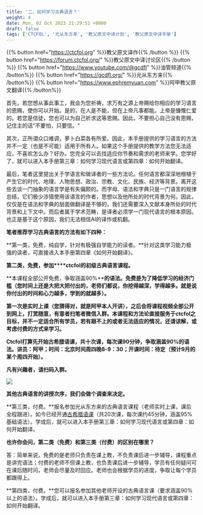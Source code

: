 ```yaml
---
title: '二、如何学习古典语言？'
weight: 4
date: Mon, 02 Oct 2023 21:29:51 +0000
draft: false
tags: ['CTCFOL', '光从东方来', '教父原文中译计划', '教父原文中译手册']
---
```


{{% button href="https://ctcfol.org" %}}教父原文译作{{% /button %}}
{{% button href="https://forum.ctcfol.org/" %}}教父原文中译讨论区{{% /button %}}
{{% button href="https://www.youtube.com/@gcdfl" %}}油管频道{{% /button%}}
{{% button href="https://gcdfl.org/" %}}光从东方来{{% /button%}}
{{% button href="https://www.ephremyuan.com" %}}阿甲教父原文翻译{{% /button%}}

首先，若您想从事此事工，我会为您祈祷，求万有之源上帝赐给你相应的学习语言的恩赐，使你可以开始。是的，在人是不能，但在上帝凡事都能。上帝是慷慨仁爱的。若您是信徒，您也可以为自己祈求这等恩赐。因此，不要担心自己没有恩赐，记住主的话“不要怕，只要信。“

其次，正所谓众口难调，萝卜白菜各有所爱。因此，本手册提供的学习语言的方法并不一定（也是不可能）适用于所有人。如果这个手册提供的教学方法您无法适应，不喜欢怎么办？好办。您完全可以去找适应你节奏和需求的老师来学。您学好了，就可以进入本手册第三章：如何学习现代语言或第四章：如何开始翻译。

最后，笔者这里提出关于学语言和做译者的一些方法论。任何语言都深深地根植于产生它的时代、地理、人物思想、政治、宗教、文化、民族、经济等背景。离开这些去谈一门抽象的语言学是有失偏颇的。而字母、语法和字典只是一门语言的规律总结，它们极少涉猎使用该语言的作者，思想以及他所处的时代背景为何。因此，仅仅是在语法和字典的层面做翻译是不够的，我们还需要深入文献本身所处的时代背景和上下文中。而后者属于学术范畴，是译者必须学一门现代语言的根本原因。也正是基于这个原因，我们无法相信AI的译作或机翻。

**笔者推荐学习古典语言的方法有如下四种：**

**第一类，免费，纯自学，针对有极强自学能力的读者。**针对这类学习能力极强的读者，可直接进入本手册第四章《如何开始翻译》。

**第二类，免费，参加****ctcfol的初级古典语言课程。**

**本课程全部公开免费，争取涵盖90%****的语法。免费是为了降低学习的经济门槛（您时间上还是大把大把付出的，老师们都说，你挖得越深，学得越多。就是说你付出的时间和心力越多，学到的就越多）。**

**第一次是实时上课（您猜得对，就是阿甲本人开讲），之后会将课程视频全部公开到网上，打赏随意，有意者扫笔者微信入群。****本课程和方法论直接服务于****ctcfol之目标，并不一定适合所有学员，若有跟不上的或者无法适应的情况，还请谅解，或考虑付费的方式来学习。**

**Ctcfol打算先开始古希腊语课，共十次课，每次课90分钟，争取涵盖90%的语法。讲员：阿甲；时间：北京时间周四晚8-9：30；开课时间：待定（预计9月的某个周四开始）。**

**凡有兴趣者，请扫码入群。**

![](https://i0.wp.com/areopagusworkshop.uk/wp-content/uploads/2021/12/e998bfe794b2e5beaee4bfa1e58fb7.png?resize=474%2C485&ssl=1)

**其他古典语言的讲授次序，我们会做个调查来决定。**

**第三类，付费。**报名参加光从东方来的古典语言课程（老师实时上课，课后全程跟进）。如今已经开通[古希腊语课](https://areopagusworkshop.uk/2023/02/24/%e5%9c%a3%e7%bb%8f%e5%b8%8c%e8%85%8a%e8%af%ad%e7%ac%ac%e4%b8%80%e5%ad%a32023%e5%b9%b4/)（共20次课，每次课约45分钟，涵盖95%基础语法）。学成后，就可以进入本手册第三章：如何学习现代语言或第四章：如何开始翻译。

**也许你会问，第二类（免费）和第三类（付费）的区别在哪里？**

答：简单来说，免费的是老师只负责在课上教，不负责课后进一步辅导，课程重点是讲完语法；付费的老师不但课上教，也负责课后进一步辅导，学员有任何疑问可在课后随时问，老师会尽量及时回应。老师也会根据学员的进度，争取让每个学员都跟得上。

**第四类，付费。**您可以报名参加其他老师开设的古典语言课（要求涵盖90%以上的语法）。学成后，就可以进入本手册第三章：如何学习现代语言或第四章：如何开始翻译。
